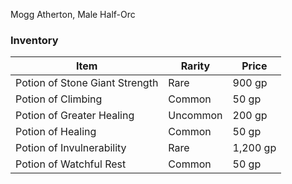 Mogg Atherton, Male Half-Orc 

### Inventory

| Item                           | Rarity   | Price    |
| ------------------------------ | -------- | -------- |
| Potion of Stone Giant Strength | Rare     | 900 gp   |
| Potion of Climbing             | Common   | 50 gp    |
| Potion of Greater Healing      | Uncommon | 200 gp   |
| Potion of Healing              | Common   | 50 gp    |
| Potion of Invulnerability      | Rare     | 1,200 gp |
| Potion of Watchful Rest        | Common   | 50 gp    |
